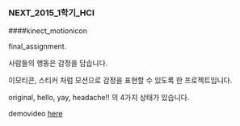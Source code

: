 ### NEXT_2015_1학기_HCI

####kinect_motionicon

final_assignment.

사람들의 행동은 감정을 담습니다. 

이모티콘, 스티커 처럼 모션으로 감정을 표현할 수 있도록 한 프로젝트입니다. 

original, hello, yay, headache!! 의 4가지 상태가 있습니다. 

demovideo [here](https://youtu.be/5XLLCJS4FRs)
